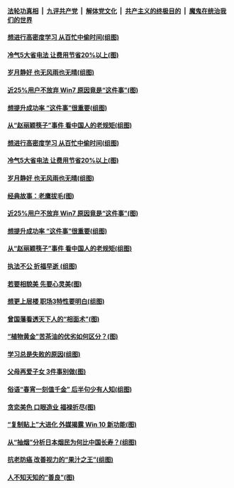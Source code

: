 

####  [法轮功真相](../../../../basic/blob/master/README.md?t=08150802) &nbsp;|&nbsp; [九评共产党](../../../../9ping.md/blob/master/README.md?t=08150802) &nbsp;|&nbsp; [解体党文化](../../../../jtdwh.md/blob/master/README.md?t=08150802)  &nbsp;|&nbsp; [共产主义的终极目的](../../../../gczydzjmd.md/blob/master/README.md?t=08150802) &nbsp;|&nbsp; [魔鬼在统治我们的世界](../../../../mgztzwmdsj.md/blob/master/README.md?t=08150802) 

#### [想进行高密度学习 从百忙中偷时间(组图)](../pages/p8/942941.md?t=08150802) 

#### [冷气5大省电法 让费用节省20%以上(图)](../pages/p8/942937.md?t=08150802) 

#### [岁月静好 也无风雨也无晴(组图)](../pages/p8/938924.md?t=08150802) 

#### [近25%用户不放弃 Win7 原因竟是“这件事”(图)](../pages/p8/942801.md?t=08150802) 

#### [想提升成功率 “这件事”很重要(组图)](../pages/p8/942788.md?t=08150802) 

#### [从“赵丽颖筷子”事件 看中国人的老规矩(组图)](../pages/p8/942541.md?t=08150802) 

#### [想进行高密度学习 从百忙中偷时间(组图)](../pages/p8/942941.md?t=08150802) 

#### [冷气5大省电法 让费用节省20%以上(图)](../pages/p8/942937.md?t=08150802) 

#### [岁月静好 也无风雨也无晴(组图)](../pages/p8/938924.md?t=08150802) 

#### [经典故事：老鹰拔毛(图)](../pages/p8/942653.md?t=08150802) 

#### [近25%用户不放弃 Win7 原因竟是“这件事”(图)](../pages/p8/942801.md?t=08150802) 

#### [想提升成功率 “这件事”很重要(组图)](../pages/p8/942788.md?t=08150802) 

#### [从“赵丽颖筷子”事件 看中国人的老规矩(组图)](../pages/p8/942541.md?t=08150802) 

#### [执法不公 折福早逝 (组图)](../pages/p8/941909.md?t=08150802) 

#### [若要相貌美 先要心灵美(图)](../pages/p8/941905.md?t=08150802) 

#### [想更上层楼 职场3特性要明白(组图)](../pages/p8/942676.md?t=08150802) 

#### [曾国藩看透天下人的“相面术”(图)](../pages/p8/941903.md?t=08150802) 

#### [“植物黄金”苦茶油的优劣如何区分？(图)](../pages/p8/942393.md?t=08150802) 

#### [学习总是失败的原因(组图)](../pages/p8/942589.md?t=08150802) 

#### [父母再爱子女 3件事别做(图)](../pages/p8/942493.md?t=08150802) 

#### [俗语“春宵一刻值千金” 后半句少有人知(组图)](../pages/p8/942272.md?t=08150802) 

#### [贪恋美色 口眼造业 福禄折尽(图)](../pages/p8/941175.md?t=08150802) 

#### [“复制贴上”大进化 外媒揭露 Win 10 新功能(图)](../pages/p8/942490.md?t=08150802) 

#### [从“抽烟”分析日本烟民为何比中国长寿？(组图)](../pages/p8/942436.md?t=08150802) 

#### [抗老防癌 改善视力的“果汁之王”(组图)](../pages/p8/942264.md?t=08150802) 

#### [人不知天知的“善良”(图)](../pages/p8/942105.md?t=08150802) 

